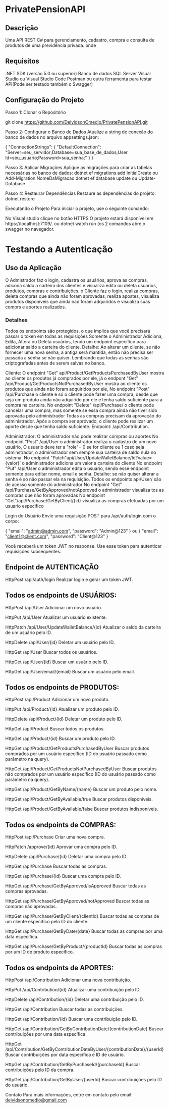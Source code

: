 # PrivatePensionAPI

## Descrição
Uma API REST C# para gerenciamento, cadastro, compra e consulta de produtos de uma previdência privada. onde  

## Requisitos
.NET SDK (versão 5.0 ou superior)
Banco de dados SQL Server
Visual Studio ou Visual Studio Code
Postman ou outra ferramenta para testar API(Pode ser testado também o Swagger)

## Configuração do Projeto
Passo 1: Clonar o Repositório

git clone https://github.com/DeividsonOmedio/PrivatePensionAPI.git

Passo 2: Configurar o Banco de Dados
Atualize a string de conexão do banco de dados no arquivo appsettings.json:


{
  "ConnectionStrings": {
    "DefaultConnection": "Server=seu_servidor;Database=sua_base_de_dados;User Id=seu_usuario;Password=sua_senha;"
  }
}

Passo 3: Aplicar Migrações
Aplique as migrações para criar as tabelas necessárias no banco de dados:
dotnet ef migrations add InitialCreate ou Add-Migration NomeDaMigracao
dotnet ef database update ou Update-Database

Passo 4: Restaurar Dependências
Restaure as dependências do projeto:
dotnet restore

Executando o Projeto
Para iniciar o projeto, use o seguinte comando:

No Visual studio clique no botão HTTPS
O projeto estará disponível em https://localhost:7109/.
ou dotnet watch run (os 2 comandos abre o swagger no navegador.

# Testando a Autenticação

## Uso da Aplicação
O Admistrador faz o login, cadastra os usuários, aprova as compras, adicona saldo a carteira dos clientes e visualiza edita ou deleta usuarios, produtos, compras e contribuições.
o Cliente faz o login, realiza compras, deleta compras que ainda não foram aprovadas, realiza apostes, visualiza produtos disponiveis que ainda naõ foram adquiridos e visualiza suas comprs e aportes realizados. 

### Detalhes
Todos os endpoints são protegidos, o que implica que você precisará passar o token em todas as requisições
Somente o Administrador Adiciona, Edita, Altera ou Deleta usuários, tendo um endpoint especifico para adicionar saldo a carteira do cliente.
Detalhe: Ao alterar um cliente, se não fornecer uma nova senha, a antiga será mantida, então não precisa ser passada a senha se não quiser. Lembrando que todas as senhas são criptografadas antes de serem salvas no banco.

Cliente:
O endpoint "Get" api/Product/GetProductsPurchasedByUser mostra ao cliente os produtos já comprados por ele,
já o endpont "Get" /api/Product/GetProductsNotPurchasedByUser mostra ao cliente os produtos que ainda não foram adquiridos por ele,
No endpoint "Post" /api/Purchase o cliente e só o cliente pode fazer uma compra, desde que seja um produto ainda não adquirido por ele e tenha saldo suficiente para a compra na carteira.
No endpoint "Delete" /api/Purchase/ o cliente pode cancelar uma compra, mas somente se essa compra ainda não tiver sido aprovada pelo administrador
Todas as compras precisam da aprovação do administrador.
Após a compra ser aprovado, o cliente pode realizar um aporte desde que tenha saldo suficiente. Endpoint: /api/Contribution.

Administrador:
O administrador não pode realizar compras ou aportes
No endpoint "Post" /api/User o administrador realiza o cadastro de um novo usuário, O usuario deve ter a "role"= 0 se for cliente ou 1 caso seja adminstrador, o administrador sem sempre sua carteira de saldo nula no sistema.
No endpoint "Patch"api/User/UpdateWalletBalance/Id?value={valor}' o administrador adiciona um valor a carteira do cliente
No endpoint "Put" /api/User o administrador edita o usuario, sendo esse endpoint somente para editar nome, email e senha. Detalhe: se não quiser alterar a senha é só não passar ela na requisição.
Todos os endpoints api/User/ são de acesso somente do administrador
No endpoint "Get" /api/Purchase/GetByApproved/notApproved o administrador visualiza tos as compras que não foram aprovadas
No endpoint "Get"/api/Purchase/GetByClient/{id} visualiza as compras efetuadas por um usuario especifico

Login do Usuário
Envie uma requisição POST para /api/auth/login com o corpo:

{
	"email": "admin@admin.com",
    	"password": "Admin@123"
}
ou
{
	"email": "client1@client.com",
    	"password": "Client@123"
}

Você receberá um token JWT no response. Use esse token para autenticar requisições subsequentes.


## Endpoint de AUTENTICAÇÃO

HttpPost /api/auth/login
Realizar login e gerar um token JWT.

## Todos os endpoints de USUÁRIOS:

HttpPost /api/User
Adicionar um novo usuário.

HttpPut /api/User
Atualizar um usuário existente.

HttpPatch /api/User/UpdateWalletBalance/{id}
Atualizar o saldo da carteira de um usuário pelo ID.

HttpDelete /api/User/{id}
Deletar um usuário pelo ID.

HttpGet /api/User
Buscar todos os usuários.

HttpGet /api/User/{id}
Buscar um usuário pelo ID.

HttpGet /api/User/email/{email}
Buscar um usuário pelo email.

## Todos os endpoints de PRODUTOS:

HttpPost /api/Product
Adicionar um novo produto.

HttpPut /api/Product/{id}
Atualizar um produto pelo ID.

HttpDelete /api/Product/{id}
Deletar um produto pelo ID.

HttpGet /api/Product
Buscar todos os produtos.

HttpGet /api/Product/{id}
Buscar um produto pelo ID.

HttpGet /api/Product/GetProductsPurchasedByUser
Buscar produtos comprados por um usuário específico (ID do usuário passado como parâmetro na query).

HttpGet /api/Product/GetProductsNotPurchasedByUser
Buscar produtos não comprados por um usuário específico (ID do usuário passado como parâmetro na query).

HttpGet /api/Product/GetByName/{name}
Buscar um produto pelo nome.

HttpGet /api/Product/GetByAvailable/true
Buscar produtos disponíveis.

HttpGet /api/Product/GetByAvailable/false
Buscar produtos indisponíveis.


## Todos os endpoints de COMPRAS:

HttpPost /api/Purchase
Criar uma nova compra.

HttpPatch /approve/{id}
Aprovar uma compra pelo ID.

HttpDelete /api/Purchase/{id}
Deletar uma compra pelo ID.

HttpGet /api/Purchase
Buscar todas as compras.

HttpGet /api/Purchase/{id}
Buscar uma compra pelo ID.

HttpGet /api/Purchase/GetByApproved/isApproved
Buscar todas as compras aprovadas.

HttpGet /api/Purchase/GetByApproved/notApproved
Buscar todas as compras não aprovadas.

HttpGet /api/Purchase/GetByClient/{clientId}
Buscar todas as compras de um cliente específico pelo ID do cliente.

HttpGet /api/Purchase/GetByDate/{date}
Buscar todas as compras por uma data específica.

HttpGet /api/Purchase/GetByProduct/{productId}
Buscar todas as compras por um ID de produto específico.


## Todos os endpoints de APORTES:

HttpPost /api/Contribution
Adicionar uma nova contribuição.

HttpPut /api/Contribution/{id}
Atualizar uma contribuição pelo ID.

HttpDelete /api/Contribution/{id}
Deletar uma contribuição pelo ID.

HttpGet /api/Contribution
Buscar todas as contribuições.

HttpGet /api/Contribution/{id}
Buscar uma contribuição pelo ID.

HttpGet /api/Contribution/GetByContributionDate/{contributionDate}
Buscar contribuições por uma data específica.

HttpGet /api/Contribution/GetByContributionDateByUser/{contributionDate}/{userId}
Buscar contribuições por data específica e ID de usuário.

HttpGet /api/Contribution/GetByPurchaseId/{purchaseId}
Buscar contribuições pelo ID da compra.

HttpGet /api/Contribution/GetByUser/{userId}
Buscar contribuições pelo ID do usuário.



Contato
Para mais informações, entre em contato pelo email: deividsonomedio@gmail.com

